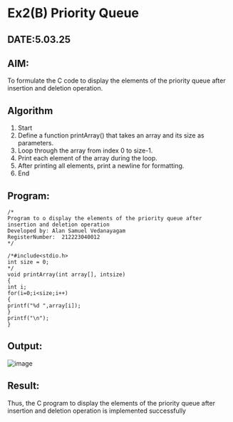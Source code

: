 # Ex2(B) Priority Queue
## DATE:5.03.25
## AIM:
To formulate the C code to display the elements of the priority queue after insertion and deletion operation.

## Algorithm
1. Start
2. Define a function printArray() that takes an array and its size as parameters.
3. Loop through the array from index 0 to size-1.
4. Print each element of the array during the loop.
5. After printing all elements, print a newline for formatting.
6. End 

## Program:
```
/*
Program to o display the elements of the priority queue after insertion and deletion operation
Developed by: Alan Samuel Vedanayagam
RegisterNumber:  212223040012
*/
```
```
/*#include<stdio.h>
int size = 0;
*/
void printArray(int array[], intsize)
{
int i;
for(i=0;i<size;i++)
{
printf("%d ",array[i]);
}
printf("\n");
}
```
## Output:
![image](https://github.com/user-attachments/assets/a07d477d-ed27-475a-b590-935836b5ccca)



## Result:
Thus, the C program to display the elements of the priority queue after insertion and deletion operation is implemented successfully
